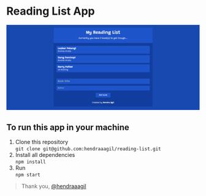 # Reading List App

![Preview](public/img/preview.png)

## To run this app in your machine

1. Clone this repository <br />
   `git clone git@github.com:hendraaagil/reading-list.git`
2. Install all dependencies <br />
   `npm install`
3. Run <br />
   `npm start`

> Thank you, [@hendraaagil](https://github.com/hendraaagil)
